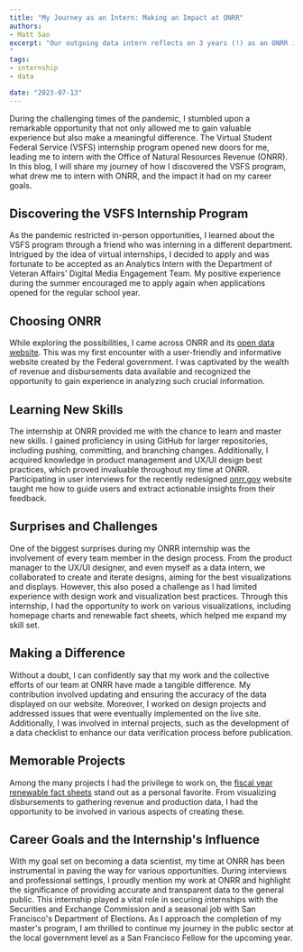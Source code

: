 ```yaml
---
title: "My Journey as an Intern: Making an Impact at ONRR"
authors:
- Matt Sao
excerpt: "Our outgoing data intern reflects on 3 years (!) as an ONRR intern and his growing public service career.
"
tags:
- internship
- data

date: "2023-07-13"
---
```


During the challenging times of the pandemic, I stumbled upon a remarkable opportunity that not only allowed me to gain valuable experience but also make a meaningful difference. The Virtual Student Federal Service (VSFS) internship program opened new doors for me, leading me to intern with the Office of Natural Resources Revenue (ONRR). In this blog, I will share my journey of how I discovered the VSFS program, what drew me to intern with ONRR, and the impact it had on my career goals.

## Discovering the VSFS Internship Program

As the pandemic restricted in-person opportunities, I learned about the VSFS program through a friend who was interning in a different department. Intrigued by the idea of virtual internships, I decided to apply and was fortunate to be accepted as an Analytics Intern with the Department of Veteran Affairs' Digital Media Engagement Team. My positive experience during the summer encouraged me to apply again when applications opened for the regular school year.

## Choosing ONRR

While exploring the possibilities, I came across ONRR and its [open data website]( https://revenuedata.doi.gov/). This was my first encounter with a user-friendly and informative website created by the Federal government. I was captivated by the wealth of revenue and disbursements data available and recognized the opportunity to gain experience in analyzing such crucial information.

## Learning New Skills

The internship at ONRR provided me with the chance to learn and master new skills. I gained proficiency in using GitHub for larger repositories, including pushing, committing, and branching changes. Additionally, I acquired knowledge in product management and UX/UI design best practices, which proved invaluable throughout my time at ONRR. Participating in user interviews for the recently redesigned [onrr.gov](https://onrr.gov/) website taught me how to guide users and extract actionable insights from their feedback.

## Surprises and Challenges

One of the biggest surprises during my ONRR internship was the involvement of every team member in the design process. From the product manager to the UX/UI designer, and even myself as a data intern, we collaborated to create and iterate designs, aiming for the best visualizations and displays. However, this also posed a challenge as I had limited experience with design work and visualization best practices. Through this internship, I had the opportunity to work on various visualizations, including homepage charts and renewable fact sheets, which helped me expand my skill set.

## Making a Difference

Without a doubt, I can confidently say that my work and the collective efforts of our team at ONRR have made a tangible difference. My contribution involved updating and ensuring the accuracy of the data displayed on our website. Moreover, I worked on design projects and addressed issues that were eventually implemented on the live site. Additionally, I was involved in internal projects, such as the development of a data checklist to enhance our data verification process before publication.

## Memorable Projects

Among the many projects I had the privilege to work on, the [fiscal year renewable fact sheets]( https://revenuedata.doi.gov/?tab=tab-fact-sheets) stand out as a personal favorite. From visualizing disbursements to gathering revenue and production data, I had the opportunity to be involved in various aspects of creating these.

## Career Goals and the Internship's Influence

With my goal set on becoming a data scientist, my time at ONRR has been instrumental in paving the way for various opportunities. During interviews and professional settings, I proudly mention my work at ONRR and highlight the significance of providing accurate and transparent data to the general public. This internship played a vital role in securing internships with the Securities and Exchange Commission and a seasonal job with San Francisco's Department of Elections. As I approach the completion of my master's program, I am thrilled to continue my journey in the public sector at the local government level as a San Francisco Fellow for the upcoming year.
